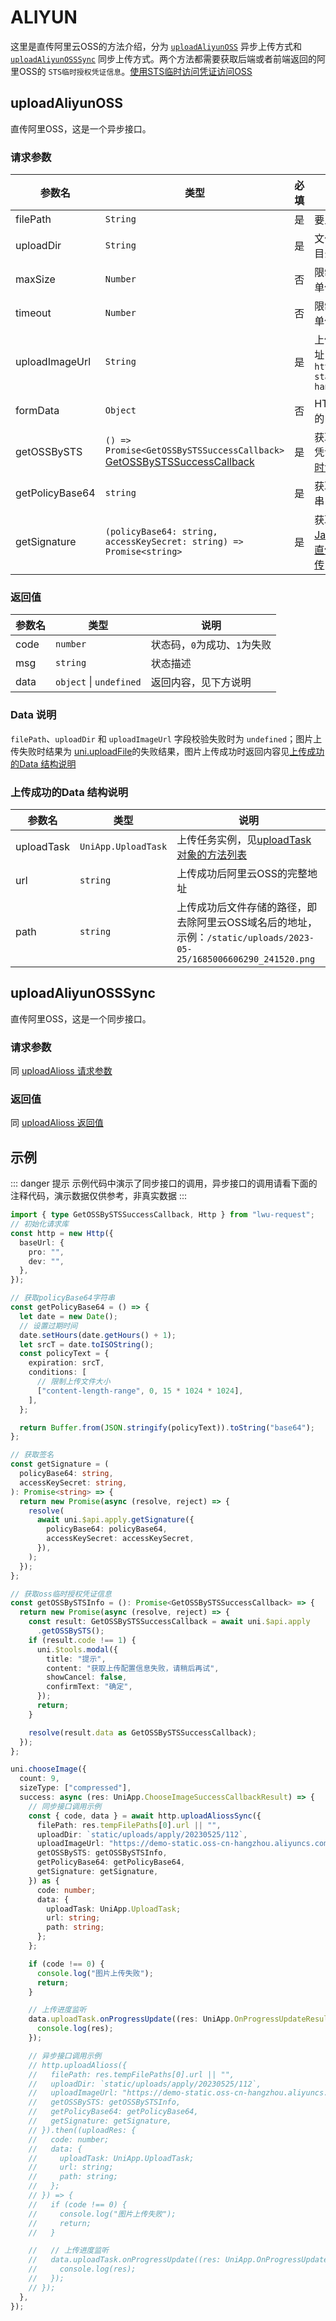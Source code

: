 # ALIYUN <Badge type="tip" text="已发布" />

这里是直传阿里云OSS的方法介绍，分为 [`uploadAliyunOSS`](/api/aliyun#uploadaliyunoss) 异步上传方式和
[`uploadAliyunOSSSync`](/api/aliyun#uploadaliyunosssync)
同步上传方式。两个方法都需要获取后端或者前端返回的阿里OSS的
`STS临时授权凭证信息`。[使用STS临时访问凭证访问OSS](https://help.aliyun.com/document_detail/100624.html?spm=a2c4g.375246.0.0.29494f77gjhPg6)

## uploadAliyunOSS

直传阿里OSS，这是一个异步接口。

### 请求参数

| 参数名             | 类型                                                                   | 必填 | 说明                                                                                                                                                                                                                     |
| --------------- | -------------------------------------------------------------------- | -- | ---------------------------------------------------------------------------------------------------------------------------------------------------------------------------------------------------------------------- |
| filePath        | `String`                                                             | 是  | 要上传文件资源的路径                                                                                                                                                                                                             |
| uploadDir       | `String`                                                             | 是  | 文件上传至OSS的存储目录                                                                                                                                                                                                          |
| maxSize         | `Number`                                                             | 否  | 限制上传文件的大小，单位为MB，默认值为 `5`                                                                                                                                                                                               |
| timeout         | `Number`                                                             | 否  | 限制参数的生效时间，单位小时，默认值为 `1`                                                                                                                                                                                                |
| uploadImageUrl  | `String`                                                             | 是  | 上传的阿里云OSS地址，示例：`https://demo-static.oss-cn-hangzhou.aliyuncs.com`                                                                                                                                                      |
| formData        | `Object`                                                             | 否  | HTTP 请求中其他额外的 form data                                                                                                                                                                                                |
| getOSSBySTS     | `() => Promise<GetOSSBySTSSuccessCallback>` [GetOSSBySTSSuccessCallback](/ts/aliyun#getossbystssuccesscallback)  | 是  | 获取OSS临时授权访问凭证信息，[使用STS临时访问凭证访问OSS](https://help.aliyun.com/document_detail/100624.html?spm=a2c4g.375246.0.0.29494f77gjhPg6)                                                                                            |
| getPolicyBase64 | `string`                                                             | 是  | 获取签名的base64字符串，见下方说明                                                                                                                                                                                                   |
| getSignature    | `(policyBase64: string, accessKeySecret: string) => Promise<string>` | 是  | 获取OSS签名，参考[JavaScript客户端签名直传](https://help.aliyun.com/document_detail/31925.html?spm=a2c4g.31926.0.0.3a735458ATBOW8)、[服务端签名后直传](https://help.aliyun.com/document_detail/31926.html?spm=a2c4g.31925.0.0.74505d3fr63lMY) |

### 返回值
| 参数名 | 类型 | 说明
| --- | --- | ---
| code | `number` | 状态码，`0`为成功、`1`为失败
| msg | `string` | 状态描述
| data | `object` \| `undefined` | 返回内容，见下方说明

### Data 说明
`filePath`、`uploadDir` 和 `uploadImageUrl` 字段校验失败时为 `undefined`；图片上传失败时结果为 [uni.uploadFile](https://uniapp.dcloud.net.cn/api/request/network-file.html#uploadfile)的失败结果，图片上传成功时返回内容见[上传成功的Data 结构说明](/api/aliyun#上传成功的data-结构说明)

### 上传成功的Data 结构说明
| 参数名 | 类型 | 说明
| --- | --- | ---
| uploadTask | `UniApp.UploadTask` | 上传任务实例，见[uploadTask对象的方法列表](/api/upload#uploadtask-对象的方法列表)
| url | `string` | 上传成功后阿里云OSS的完整地址
| path | `string` | 上传成功后文件存储的路径，即去除阿里云OSS域名后的地址，示例：`/static/uploads/2023-05-25/1685006606290_241520.png`

## uploadAliyunOSSSync

直传阿里OSS，这是一个同步接口。

### 请求参数

同 [uploadAlioss 请求参数](/api/aliyun#请求参数)

### 返回值
同 [uploadAlioss 返回值](/api/aliyun#返回值)

## 示例
::: danger 提示
示例代码中演示了同步接口的调用，异步接口的调用请看下面的注释代码，演示数据仅供参考，非真实数据
:::
```ts
import { type GetOSSBySTSSuccessCallback, Http } from "lwu-request";
// 初始化请求库
const http = new Http({
  baseUrl: {
    pro: "",
    dev: "",
  },
});

// 获取policyBase64字符串
const getPolicyBase64 = () => {
  let date = new Date();
  // 设置过期时间
  date.setHours(date.getHours() + 1);
  let srcT = date.toISOString();
  const policyText = {
    expiration: srcT,
    conditions: [
      // 限制上传文件大小
      ["content-length-range", 0, 15 * 1024 * 1024],
    ],
  };

  return Buffer.from(JSON.stringify(policyText)).toString("base64");
};

// 获取签名
const getSignature = (
  policyBase64: string,
  accessKeySecret: string,
): Promise<string> => {
  return new Promise(async (resolve, reject) => {
    resolve(
      await uni.$api.apply.getSignature({
        policyBase64: policyBase64,
        accessKeySecret: accessKeySecret,
      }),
    );
  });
};

// 获取oss临时授权凭证信息
const getOSSBySTSInfo = (): Promise<GetOSSBySTSSuccessCallback> => {
  return new Promise(async (resolve, reject) => {
    const result: GetOSSBySTSSuccessCallback = await uni.$api.apply
      .getOSSBySTS();
    if (result.code !== 1) {
      uni.$tools.modal({
        title: "提示",
        content: "获取上传配置信息失败，请稍后再试",
        showCancel: false,
        confirmText: "确定",
      });
      return;
    }

    resolve(result.data as GetOSSBySTSSuccessCallback);
  });
};

uni.chooseImage({
  count: 9,
  sizeType: ["compressed"],
  success: async (res: UniApp.ChooseImageSuccessCallbackResult) => {
    // 同步接口调用示例
    const { code, data } = await http.uploadAliossSync({
      filePath: res.tempFilePaths[0].url || "",
      uploadDir: `static/uploads/apply/20230525/112`,
      uploadImageUrl: "https://demo-static.oss-cn-hangzhou.aliyuncs.com",
      getOSSBySTS: getOSSBySTSInfo,
      getPolicyBase64: getPolicyBase64,
      getSignature: getSignature,
    }) as {
      code: number;
      data: {
        uploadTask: UniApp.UploadTask;
        url: string;
        path: string;
      };
    };

    if (code !== 0) {
      console.log("图片上传失败");
      return;
    }

    // 上传进度监听
    data.uploadTask.onProgressUpdate((res: UniApp.OnProgressUpdateResult) => {
      console.log(res);
    });

    // 异步接口调用示例
    // http.uploadAlioss({
    //   filePath: res.tempFilePaths[0].url || "",
    //   uploadDir: `static/uploads/apply/20230525/112`,
    //   uploadImageUrl: "https://demo-static.oss-cn-hangzhou.aliyuncs.com",
    //   getOSSBySTS: getOSSBySTSInfo,
    //   getPolicyBase64: getPolicyBase64,
    //   getSignature: getSignature,
    // }).then((uploadRes: {
    //   code: number;
    //   data: {
    //     uploadTask: UniApp.UploadTask;
    //     url: string;
    //     path: string;
    //   };
    // }) => {
    //   if (code !== 0) {
    //     console.log("图片上传失败");
    //     return;
    //   }

    //   // 上传进度监听
    //   data.uploadTask.onProgressUpdate((res: UniApp.OnProgressUpdateResult) => {
    //     console.log(res);
    //   });
    // });
  },
});
```
